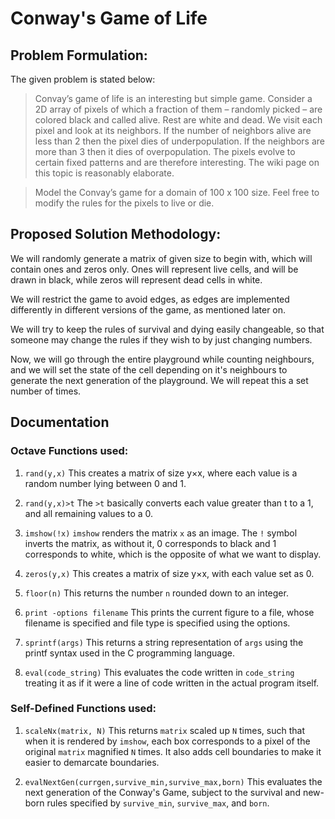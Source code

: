 # Conway's Game of Life

## Problem Formulation:

The given problem is stated below:
>Convay’s game of life is an interesting but simple game. Consider a 2D array of pixels of which a fraction of them – randomly picked – are colored black and called alive. Rest are white and dead. We visit each pixel and look at its neighbors. If the number of neighbors alive are less than 2 then the pixel dies of underpopulation. If the neighbors are more than 3 then it dies of overpopulation. The pixels evolve to certain fixed patterns and are therefore interesting. The wiki page on this topic is reasonably elaborate.

>Model the Convay’s game for a domain of 100 x 100 size. Feel free to modify the rules for the pixels to live or die.

## Proposed Solution Methodology:

We will randomly generate a matrix of given size to begin with, which will contain ones and zeros only. Ones will represent live cells, and will be drawn in black, while zeros will represent dead cells in white.

We will restrict the game to avoid edges, as edges are implemented differently in different versions of the game, as mentioned later on.

We will try to keep the rules of survival and dying easily changeable, so that someone may change the rules if they wish to by just changing numbers.

Now, we will go through the entire playground while counting neighbours, and we will set the state of the cell depending on it's neighbours to generate the next generation of the playground. We will repeat this a set number of times.

## Documentation

### Octave Functions used:
1. `rand(y,x)`
    This creates a matrix of size y$\times$x, where each value is a random number lying between 0 and 1.
    
2. `rand(y,x)>t`
    The `>t` basically converts each value greater than t to a 1, and all remaining values to a 0.
    
3. `imshow(!x)`
    `imshow` renders the matrix `x` as an image. The `!` symbol inverts the matrix, as without it, 0 corresponds to black and 1 corresponds to white, which is the opposite of what we want to display.
    
4. `zeros(y,x)`
    This creates a matrix of size y$\times$x, with each value set as 0.

5. `floor(n)`
    This returns the number `n` rounded down to an integer.

6. `print -options filename`
    This prints the current figure to a file, whose filename is specified and file type is specified using the options.

7. `sprintf(args)`
    This returns a string representation of `args` using the printf syntax used in the C programming language.

8. `eval(code_string)`
    This evaluates the code written in `code_string` treating it as if it were a line of code written in the actual program itself.

### Self-Defined Functions used:
1. `scaleNx(matrix, N)`
    This returns `matrix` scaled up `N` times, such that when it is rendered by `imshow`, each box corresponds to a pixel of the original `matrix` magnified `N` times. It also adds cell boundaries to make it easier to demarcate boundaries.

2. `evalNextGen(currgen,survive_min,survive_max,born)`
    This evaluates the next generation of the Conway's Game, subject to the survival and new-born rules specified by `survive_min`, `survive_max`, and `born`.


